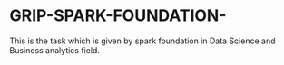 # GRIP-SPARK-FOUNDATION-
This is the task which is given by spark foundation in Data Science and Business analytics field.
